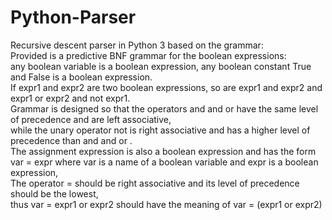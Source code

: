 # Python-Parser
Recursive descent parser in Python 3 based on the grammar:<br />
Provided is a predictive BNF grammar for the boolean expressions: <br />
any boolean variable is a boolean expression, any boolean constant True and False is a boolean expression. <br />
If expr1 and expr2 are two boolean expressions, so are expr1 and expr2 and expr1 or expr2 and not expr1. <br />
Grammar is designed so that the operators and and or have the same level of precedence and are left associative, <br />
while the unary operator not is right associative and has a higher level of precedence than and and or . <br />
The assignment expression is also a boolean expression and has the form var = expr where var is a name of a boolean variable and expr is a boolean expression, <br />
The operator = should be right associative and its level of precedence should be the lowest, <br />
thus var = expr1 or expr2 should have the meaning of var = (expr1 or expr2) <br />
